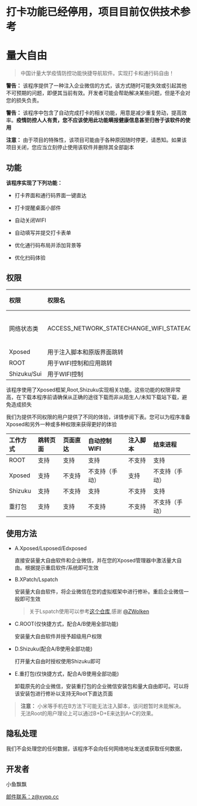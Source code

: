 # 打卡功能已经停用，项目目前仅供技术参考

#  量大自由

> 中国计量大学疫情防控功能快捷导航软件。实现打卡和通行码自由！

**警告：** 该程序提供了一种注入企业微信的方式，该方式随时可能失效或引起其他不可预期的问题，即便其当前有效。开发者可能会帮助解决某些问题，但是不会对您的损失负责。

**警告：** 该程序中包含了自动完成打卡的相关功能，用意是减少重复劳动，提高效率。**疫情防控人人有责，您不应该使用此功能瞒报健康信息甚至归咎于该软件的使用**

**注意：** 由于项目的特殊性，该项目可能由于各种原因随时停更，请悉知。如果该项目关闭，您应当立刻停止使用该软件并删除其全部副本

## 功能

**该程序实现了下列功能：**

+ 打卡界面和通行码界面一键直达

+ 打卡提醒桌面小部件

+ 自动关闭WIFI

+ 自动填写并提交打卡表单

+ 优化通行码布局并添加背景等

+ 优化扫码体验

## 权限

| 权限        | 权限名                                                 | 用途             | 可选 |
| :---------- | :----------------------------------------------------- | :--------------- | :--- |
| 网络状态类  | ACCESS_NETWORK_STATECHANGE_WIFI_STATEACCESS_WIFI_STATE | 用于自动WIFI控制 | 否   |
| Xposed      | 用于注入脚本和原版界面跳转                             | 否               |      |
| ROOT        | 用于WIFI控制和应用跳转                                 | 否               |      |
| Shizuku/Sui | 用于WIFI控制                                           | 否               |      |

该程序使用了Xposed框架,Root,Shizuku实现相关功能。这些功能的权限非常高，在下载本程序前请确保从正确的途径下载而非从陌生人/未知下载站下载，避免造成损失

我们为提供不同权限的用户提供了不同的体验，详情参阅下表。您可以为程序准备Xposed和另外一种或多种权限来获得更好的体验

| 工作方式 | 跳转页面 | 页面直达 | 自动控制WIFI   | 注入脚本 | 结束进程       |
| :------- | :------- | :------- | :------------- | :------- | :------------- |
| ROOT     | 支持     | 支持     | 支持           | 不支持   | 支持           |
| Xposed   | 支持     | 不支持   | 不支持（手动） | 支持     | 不支持（手动） |
| Shizuku  | 支持     | 不支持   | 支持           | 不支持   | 支持           |
| 重打包   | 支持     | 支持     | 不支持         | 不支持   | 不支持（手动） |





## 使用方法

- A.Xposed/Lsposed/Edxposed

  直接安装量大自由软件和企业微信，并在您的Xposed管理器中激活量大自由。根据提示重启软件/系统即可生效

- B.XPatch/Lspatch

  安装量大自由软件，将企业微信在您的虚拟框架中进行修补。重启企业微信一般即可生效
  > 关于Lspatch使用可以参考[这个仓库](https://github.com/ZWolken/cjluFree),感谢 [@ZWolken](https://github.com/ZWolken)

- C.ROOT(仅快捷方式，配合A/B使用全部功能)

  安装量大自由软件并授予超级用户权限

- D.Shizuku(配合A/B使用全部功能)

  打开量大自由时授权使用Shizuku即可

- E.重打包(仅快捷方式，配合A/B使用全部功能)

  卸载原先的企业微信，安装重打包的企业微信安装包和量大自由即可。可以将该安装包进行修补以支持无Root下直达页面

> **注意：** 小米等手机在B方法下可能无法注入脚本，该问题暂时未能解决。
> 无法Root的用户理论上可以通过B+D+E来达到A+C的效果。

## 隐私处理

我们不会处理您的任何数据，该程序不会向任何网络地址发送或获取任何数据，

## 开发者

小鱼飘飘

 [邮件联系：z@xypp.cc](mailto:z@xypp.cc)
